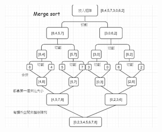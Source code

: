 ![流程圖](https://github.com/lynn871104/lynn/blob/master/week5/mergesort%E6%B5%81%E7%A8%8B%E5%9C%96.jpg "流程圖")

